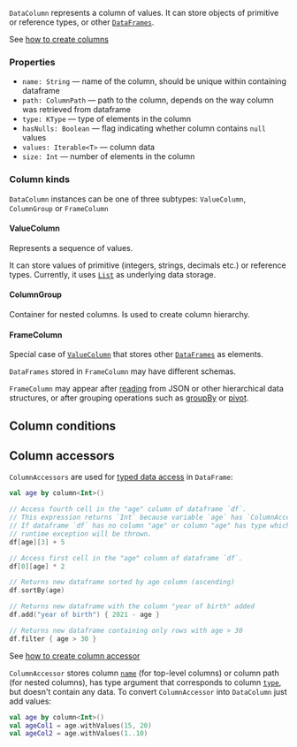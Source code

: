 [//]: # (title: DataColumn)
<!---IMPORT org.jetbrains.kotlinx.dataframe.samples.api.Create-->

`DataColumn` represents a column of values. It can store objects of primitive or reference types, or other [`DataFrames`](DataFrame.md).

See [how to create columns](createColumn.md)

### Properties
* `name: String` — name of the column, should be unique within containing dataframe
* `path: ColumnPath` — path to the column, depends on the way column was retrieved from dataframe
* `type: KType` — type of elements in the column
* `hasNulls: Boolean` — flag indicating whether column contains `null` values
* `values: Iterable<T>` — column data
* `size: Int` — number of elements in the column

### Column kinds
`DataColumn` instances can be one of three subtypes: `ValueColumn`, `ColumnGroup` or `FrameColumn`

#### ValueColumn

Represents a sequence of values. 

It can store values of primitive (integers, strings, decimals etc.) or reference types. Currently, it uses [`List`](https://kotlinlang.org/api/latest/jvm/stdlib/kotlin.collections/-list/) as underlying data storage.

#### ColumnGroup

Container for nested columns. Is used to create column hierarchy. 

#### FrameColumn

Special case of [`ValueColumn`](#valuecolumn) that stores other [`DataFrames`](DataFrame.md) as elements. 

`DataFrames` stored in `FrameColumn` may have different schemas. 

`FrameColumn` may appear after [reading](read.md) from JSON or other hierarchical data structures, or after grouping operations such as [groupBy](groupBy.md) or [pivot](pivot.md).  

## Column conditions

## Column accessors

`ColumnAccessors` are used for [typed data access](columnAccessorsApi.md) in `DataFrame`:

<!---FUN columnAccessorsUsage-->

```kotlin
val age by column<Int>()

// Access fourth cell in the "age" column of dataframe `df`.
// This expression returns `Int` because variable `age` has `ColumnAccessor<Int>` type.
// If dataframe `df` has no column "age" or column "age" has type which is incompatible with `Int`,
// runtime exception will be thrown.
df[age][3] + 5

// Access first cell in the "age" column of dataframe `df`.
df[0][age] * 2

// Returns new dataframe sorted by age column (ascending)
df.sortBy(age)

// Returns new dataframe with the column "year of birth" added
df.add("year of birth") { 2021 - age }

// Returns new dataframe containing only rows with age > 30
df.filter { age > 30 }
```

<!---END-->

See [how to create column accessor](createAccessor.md)

`ColumnAccessor` stores column [`name`](#properties) (for top-level columns) or column path (for nested columns), has type argument that corresponds to column [`type`](#properties), but doesn't contain any data.
To convert `ColumnAccessor` into `DataColumn` just add values:

<!---FUN columnAccessorToColumn-->

```kotlin
val age by column<Int>()
val ageCol1 = age.withValues(15, 20)
val ageCol2 = age.withValues(1..10)
```

<!---END-->

